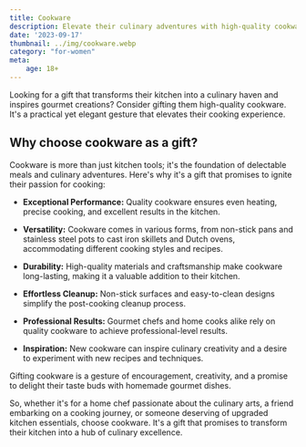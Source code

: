 ```yaml
---
title: Cookware
description: Elevate their culinary adventures with high-quality cookware.
date: '2023-09-17'
thumbnail: ../img/cookware.webp
category: "for-women"
meta:
    age: 18+
---
```

Looking for a gift that transforms their kitchen into a culinary haven and inspires gourmet creations? Consider gifting them high-quality cookware. It's a practical yet elegant gesture that elevates their cooking experience.

## Why choose cookware as a gift?

Cookware is more than just kitchen tools; it's the foundation of delectable meals and culinary adventures. Here's why it's a gift that promises to ignite their passion for cooking:

- **Exceptional Performance:** Quality cookware ensures even heating, precise cooking, and excellent results in the kitchen.

- **Versatility:** Cookware comes in various forms, from non-stick pans and stainless steel pots to cast iron skillets and Dutch ovens, accommodating different cooking styles and recipes.

- **Durability:** High-quality materials and craftsmanship make cookware long-lasting, making it a valuable addition to their kitchen.

- **Effortless Cleanup:** Non-stick surfaces and easy-to-clean designs simplify the post-cooking cleanup process.

- **Professional Results:** Gourmet chefs and home cooks alike rely on quality cookware to achieve professional-level results.

- **Inspiration:** New cookware can inspire culinary creativity and a desire to experiment with new recipes and techniques.

Gifting cookware is a gesture of encouragement, creativity, and a promise to delight their taste buds with homemade gourmet dishes.

So, whether it's for a home chef passionate about the culinary arts, a friend embarking on a cooking journey, or someone deserving of upgraded kitchen essentials, choose cookware. It's a gift that promises to transform their kitchen into a hub of culinary excellence.
